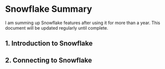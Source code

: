 # Snowflake Summary
I am summing up Snowflake features after using it for more than a year. This document will be updated regularly until complete. 

## 1. Introduction to Snowflake

## 2. Connecting to Snowflake